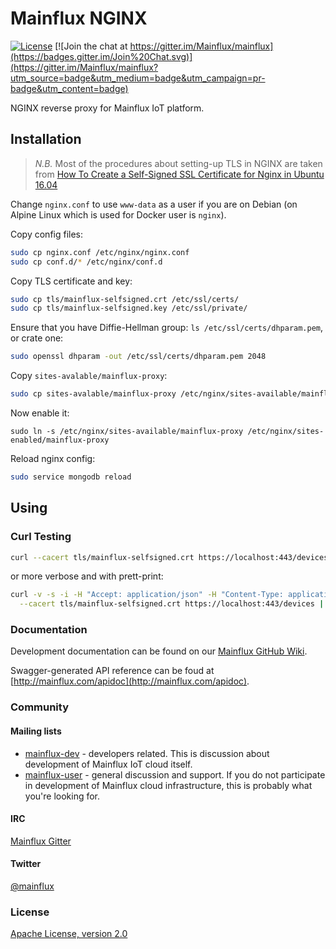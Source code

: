 # Mainflux NGINX

[![License](https://img.shields.io/badge/license-Apache%20v2.0-blue.svg)](LICENSE) [![Join the chat at https://gitter.im/Mainflux/mainflux](https://badges.gitter.im/Join%20Chat.svg)](https://gitter.im/Mainflux/mainflux?utm_source=badge&utm_medium=badge&utm_campaign=pr-badge&utm_content=badge)

NGINX reverse proxy for Mainflux IoT platform.

## Installation

> *N.B.* Most of the procedures about setting-up TLS in NGINX are taken from
> [How To Create a Self-Signed SSL Certificate for Nginx in Ubuntu 16.04](https://www.digitalocean.com/community/tutorials/how-to-create-a-self-signed-ssl-certificate-for-nginx-in-ubuntu-16-04)

Change `nginx.conf` to use `www-data` as a user if you are on Debian
(on Alpine Linux which is used for Docker user is `nginx`).

Copy config files:
```bash
sudo cp nginx.conf /etc/nginx/nginx.conf
sudo cp conf.d/* /etc/nginx/conf.d
```

Copy TLS certificate and key:
```bash
sudo cp tls/mainflux-selfsigned.crt /etc/ssl/certs/
sudo cp tls/mainflux-selfsigned.key /etc/ssl/private/
```

Ensure that you have Diffie-Hellman group: `ls /etc/ssl/certs/dhparam.pem`,
or crate one:
```bash
sudo openssl dhparam -out /etc/ssl/certs/dhparam.pem 2048
```

Copy `sites-avalable/mainflux-proxy`:
```bash
sudo cp sites-avalable/mainflux-proxy /etc/nginx/sites-available/mainflux-proxy
```

Now enable it:
```
sudo ln -s /etc/nginx/sites-available/mainflux-proxy /etc/nginx/sites-enabled/mainflux-proxy 
```

Reload nginx config:
```bash
sudo service mongodb reload
```

## Using
### Curl Testing
```bash
curl --cacert tls/mainflux-selfsigned.crt https://localhost:443/devices
```
or more verbose and with prett-print:
```bash
curl -v -s -i -H "Accept: application/json" -H "Content-Type: application/json" \
  --cacert tls/mainflux-selfsigned.crt https://localhost:443/devices | json | pygmentize -l json
```

### Documentation
Development documentation can be found on our [Mainflux GitHub Wiki](https://github.com/Mainflux/mainflux/wiki).

Swagger-generated API reference can be foud at [http://mainflux.com/apidoc](http://mainflux.com/apidoc).

### Community
#### Mailing lists
- [mainflux-dev](https://groups.google.com/forum/#!forum/mainflux-dev) - developers related. This is discussion about development of Mainflux IoT cloud itself.
- [mainflux-user](https://groups.google.com/forum/#!forum/mainflux-user) - general discussion and support. If you do not participate in development of Mainflux cloud infrastructure, this is probably what you're looking for.

#### IRC
[Mainflux Gitter](https://gitter.im/Mainflux/mainflux?utm_source=badge&utm_medium=badge&utm_campaign=pr-badge&utm_content=badge)

#### Twitter
[@mainflux](https://twitter.com/mainflux)

### License
[Apache License, version 2.0](LICENSE)

